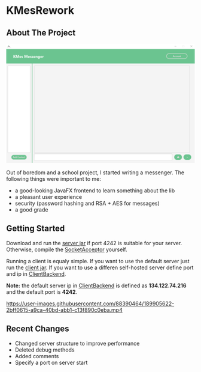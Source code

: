 # KMesRework

<!-- ABOUT THE PROJECT -->
## About The Project

![Messenger Home Screen](/src/main/resources/images/homescreen.png?raw=true)

Out of boredom and a school project, I started writing a messenger.
The following things were important to me:

* a good-looking JavaFX frontend to learn something about the lib 
* a pleasant user experience
* security (password hashing and RSA + AES for messages)
* a good grade

<!-- GETTING STARTED -->
## Getting Started

Download and run the [server jar](out/artifacts/KMesReworkServer_stable_1_0_2_jar/KMesServer_stable-1.0.2.jar) if port 4242 is suitable for your server.
Otherwise, compile the [SocketAcceptor](src/main/java/server/SocketAcceptor.java) yourself.

Running a client is equaly simple. If you want to use the default server just run the [client jar](out/artifacts/KMesReworkClient_stable_1_0_2_jar/KMesClient_stable-1.0.2.jar).
If you want to use a differen self-hosted server define port and ip in [ClientBackend](src/main/java/client/ClientBackend.java).

**Note:** the default server ip in [ClientBackend](src/main/java/client/ClientBackend.java) is defined as **134.122.74.216** and the default port is **4242**.

https://user-images.githubusercontent.com/88390464/189905622-2bff0615-a9ca-40bd-abb1-c13f890c0eba.mp4

## Recent Changes

- Changed server structure to improve performance
- Deleted debug methods
- Added comments
- Specify a port on server start

